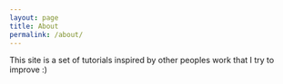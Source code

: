 ```yaml
---
layout: page
title: About
permalink: /about/
---
```


This site is a set of tutorials inspired by other peoples work that I try to improve :)
